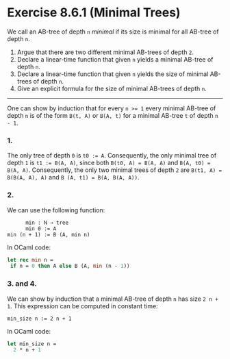 # Exercise 8.6.1 (Minimal Trees)

We call an AB-tree of depth `n` _minimal_ if its size is minimal for all AB-tree of depth `n`.
1. Argue that there are two different minimal AB-trees of depth `2`.
2. Declare a linear-time function that given `n` yields a minimal AB-tree of depth `n`.
3. Declare a linear-time function that given `n` yields the size of minimal AB-trees of depth `n`.
4. Give an explicit formula for the size of minimal AB-trees of depth `n`.

---

One can show by induction that for every `n >= 1` every minimal AB-tree of depth `n` is of the form `B(t, A)` or `B(A, t)` for a minimal AB-tree `t` of depth `n - 1`.

### 1.

The only tree of depth `0` is `t0 := A`.
Consequently, the only minimal tree of depth `1` is `t1 := B(A, A)`, since both `B(t0, A) = B(A, A)` and `B(A, t0) = B(A, A)`.
Consequently, the only two minimal trees of depth `2` are `B(t1, A) = B(B(A, A), A)` and `B (A, t1) = B(A, B(A, A))`.

### 2.

We can use the following function:
```text
      min : N → tree
      min 0 := A
min (n + 1) := B (A, min n)
```
In OCaml code:
```ocaml
let rec min n =
 if n = 0 then A else B (A, min (n - 1))
```

### 3. and 4.

We can show by induction that a minimal AB-tree of depth `n` has size `2 n + 1`.
This expression can be computed in constant time:
```text
min_size n := 2 n + 1
```
In OCaml code:
```ocaml
let min_size n =
  2 * n + 1
```
